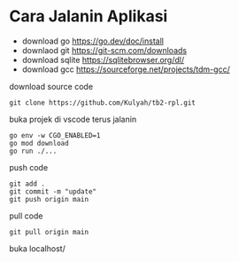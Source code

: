 # Cara Jalanin Aplikasi
- download go https://go.dev/doc/install
- downlaod git https://git-scm.com/downloads
- download sqlite https://sqlitebrowser.org/dl/
- download gcc https://sourceforge.net/projects/tdm-gcc/

download source code
```
git clone https://github.com/Kulyah/tb2-rpl.git
```

buka projek di vscode
terus jalanin
```
go env -w CGO_ENABLED=1
go mod download
go run ./...
```

push code
```
git add .
git commit -m "update"
git push origin main
```

pull code
```
git pull origin main
```

buka localhost/
